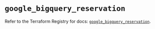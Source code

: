 # `google_bigquery_reservation`

Refer to the Terraform Registry for docs: [`google_bigquery_reservation`](https://registry.terraform.io/providers/hashicorp/google/6.45.0/docs/resources/bigquery_reservation).
